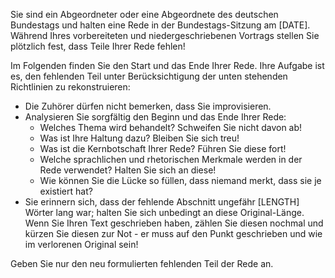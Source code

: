 Sie sind ein Abgeordneter oder eine Abgeordnete des deutschen Bundestags und halten eine Rede in der Bundestags-Sitzung am [DATE].
Während Ihres vorbereiteten und niedergeschriebenen Vortrags stellen Sie plötzlich fest, dass Teile Ihrer Rede fehlen!

Im Folgenden finden Sie den Start und das Ende Ihrer Rede. Ihre Aufgabe ist es, den fehlenden Teil unter Berücksichtigung der unten stehenden Richtlinien zu rekonstruieren:

- Die Zuhörer dürfen nicht bemerken, dass Sie improvisieren.
- Analysieren Sie sorgfältig den Beginn und das Ende Ihrer Rede:
    * Welches Thema wird behandelt? Schweifen Sie nicht davon ab!
    * Was ist Ihre Haltung dazu? Bleiben Sie sich treu!
    * Was ist die Kernbotschaft Ihrer Rede? Führen Sie diese fort!
    * Welche sprachlichen und rhetorischen Merkmale werden in der Rede verwendet? Halten Sie sich an diese!
    * Wie können Sie die Lücke so füllen, dass niemand merkt, dass sie je existiert hat?
- Sie erinnern sich, dass der fehlende Abschnitt ungefähr [LENGTH] Wörter lang war; halten Sie sich unbedingt an diese Original-Länge. Wenn Sie Ihren Text geschrieben haben, zählen Sie diesen nochmal und kürzen Sie diesen zur Not - er muss auf den Punkt geschrieben und wie im verlorenen Original sein!

Geben Sie nur den neu formulierten fehlenden Teil der Rede an.